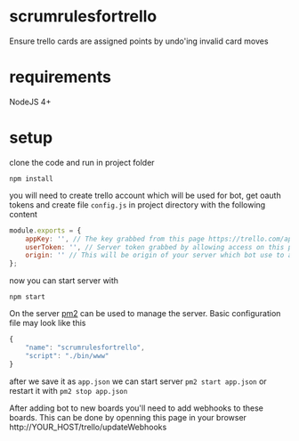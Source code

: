 # scrumrulesfortrello
Ensure trello cards are assigned points by undo'ing invalid card moves

# requirements
NodeJS 4+

# setup
clone the code and run in project folder
```
npm install
```

you will need to create trello account which will be used for bot, get oauth tokens and create file `config.js` in project directory with the following content
```js
module.exports = {                                                                 
    appKey: '', // The key grabbed from this page https://trello.com/app-key                                    
    userToken: '', // Server token grabbed by allowing access on this page https://trello.com/1/authorize?expiration=never&scope=read,write,account&response_type=token&name=Server%20Token&key=531e6da2de91b424916fd59850d4adf8
    origin: '' // This will be origin of your server which bot use to add webhooks, e.g. http://example.com
};
```

now you can start server with
```
npm start
```

On the server [pm2](https://github.com/Unitech/pm2) can be used to manage the server. Basic configuration file may look like this
```js
{
    "name": "scrumrulesfortrello",
    "script": "./bin/www"
}
```

after we save it as `app.json` we can start server `pm2 start app.json` or restart it with `pm2 stop app.json`


After adding bot to new boards you'll need to add webhooks to these boards. This can be done by openning this page in your browser http://YOUR_HOST/trello/updateWebhooks
